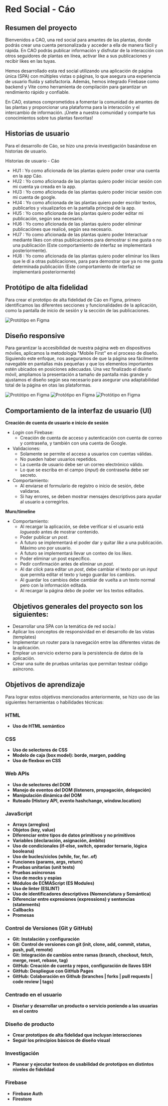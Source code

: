 # Red Social - Cáo
## Resumen del proyecto
Bienvenidos a CAO, una red social para amantes de las plantas, donde podrás crear una cuenta personalizada y acceder a ella de manera fácil y rápida. En CAO podrás publicar información y disfrutar de la interacción con otros seguidores de plantas en línea, activar like a sus publicaciones y recibir likes en las tuyas.

Hemos desarrollado esta red social utilizando una aplicación de página única (SPA) con múltiples vistas o páginas, lo que asegura una experiencia de usuario fluida y satisfactoria. Además, hemos integrado Firebase como backend y Vite como herramienta de compilación para garantizar un rendimiento rápido y confiable.

En CAO, estamos comprometidos a fomentar la comunidad de amantes de las plantas y proporcionar una plataforma para la interacción y el intercambio de información. ¡Únete a nuestra comunidad y comparte tus conocimientos sobre tus plantas favoritas!
## Historias de usuario
Para el desarrollo de Cáo, se hizo una previa investigación basándose en historias de usuario.
<p>Historias de usuario - Cáo</p>
<ul>
<li> HU1 : Yo como aficionada de las  plantas quiero poder crear una cuenta en la app Cáo.</li>
<li> HU2 : Yo como aficionada de las  plantas quiero poder iniciar sesión con mi cuenta ya creada en la app. </li>
<li> HU3 : Yo como aficionada de las  plantas quiero poder iniciar sesión con mi cuenta de google. </li>
<li> HU4 : Yo como aficionada de las  plantas quiero poder escribir textos, publicarlos y visualizarlos en la pantalla principal de la app.</li>
<li> HU5 : Yo como aficionada de las  plantas quiero poder editar mi publicación, según sea necesario.</li>
<li>HU6 : Yo como aficionada de las  plantas quiero poder eliminar publicaciónes que realicé, según sea necesario.</li>
<li>HU7 : Yo como aficionada de las  plantas quiero poder Interactuar mediante likes con otras publicaciones
para demostrar si me gusta o no una publicación (Este comportamiento de interfaz se implementará posteriormente).</li>
<li>HU8 : Yo como aficionada de las  plantas quiero poder eliminar los likes  que le dí a otras publicaciones, para 
para demostrar que ya no me gusta determinada publicación (Este comportamiento de interfaz se implementará posteriormente)</li>
</ul>

## Protótipo de alta fidelidad
 Para crear el prototipo de alta fidelidad de Cáo en Figma, primero identificamos las diferentes secciones y funcionalidades de la aplicación, como la pantalla de inicio de sesión y la sección de las publicaciones.

![Protótipo en Figma](./src/imagenes/captura.jpg)
## Diseño responsive
Para garantizar la accesibilidad de nuestra página web en dispositivos móviles, aplicamos la metodología "Mobile First" en el proceso de diseño. Siguiendo este enfoque, nos aseguramos de que la página sea fácilmente navegable en pantallas más pequeñas y que los elementos importantes estén ubicados en posiciones adecuadas. Una vez finalizado el diseño móvil, ampliamos la presentación a tamaño de pantalla más grande y ajustamos el diseño según sea necesario para asegurar una adaptabilidad total de la página en otas las plataformas.

![Protótipo en Figma](./src/imagenes/capturaescritorio.jpg)
![Protótipo en Figma](./src/imagenes/capturamovil.jpg)
![Protótipo en Figma](./src/imagenes/capturatablet.jpg)
## Comportamiento de la interfaz de usuario (UI)
**Creación de cuenta de usuario e inicio de sesión**
* _Login_ con Firebase:
   - Creación de cuenta de acceso y autenticación con cuenta de correo y
    contraseña, y también con una cuenta de Google.
* Validaciones:
  - Solamente se permite el acceso a usuarios con cuentas válidas.
  - No pueden haber usuarios repetidos.
  - La cuenta de usuario debe ser un correo electrónico válido.
  - Lo que se escriba en el campo (_input_) de contraseña debe ser secreto.
* Comportamiento:
  - Al enviarse el formulario de registro o inicio de sesión, debe validarse.
  - Si hay errores, se deben mostrar mensajes descriptivos para ayudar al
  usuario a corregirlos.

**Muro/timeline**
* Comportamiento:
  - Al recargar la aplicación, se debe verificar si el usuario está _logueado_
    antes de mostrar contenido.
  - Poder publicar un _post_.
  - A futuro se implementará el poder dar y quitar _like_ a una publicación. Máximo uno por usuario.
  - A futuro se implementará llevar un conteo de los _likes_.
  - Poder eliminar un post específico.
  - Pedir confirmación antes de eliminar un _post_.
  - Al dar _click_ para editar un _post_, debe cambiar el texto por un _input_
    que permita editar el texto y luego guardar los cambios.
  - Al guardar los cambios debe cambiar de vuelta a un texto normal pero con la
    información editada.
  - Al recargar la página debo de poder ver los textos editados.
  ## Objetivos generales del proyecto son los siguientes:
* Desarrollar una SPA con la temática de red socia.l
* Aplicar los conceptos de responsividad en el desarrollo de las vistas (templates)
* Implementar un router para la navegación entre las diferentes vistas de la aplicación.
* Emplear un servicio externo para la persistencia de datos de la aplicación.
* Crear una suite de pruebas unitarias que permitan testear código asíncrono.
## Objetivos de aprendizaje
Para lograr estos objetivos mencionados anteriormente, se hizo uso de las siguientes herramientas o habilidades técnicas:
### HTML

- **Uso de HTML semántico**
### CSS

- **Uso de selectores de CSS**
- **Modelo de caja (box model): borde, margen, padding**
- **Uso de flexbox en CSS**
### Web APIs

- **Uso de selectores del DOM**
- **Manejo de eventos del DOM (listeners, propagación, delegación)**
- **Manipulación dinámica del DOM**
- **Ruteado (History API, evento hashchange, window.location)**
### JavaScript

- **Arrays (arreglos)**
- **Objetos (key, value)**
- **Diferenciar entre tipos de datos primitivos y no primitivos**
- **Variables (declaración, asignación, ámbito)**
- **Uso de condicionales (if-else, switch, operador ternario, lógica booleana)**
- **Uso de bucles/ciclos (while, for, for..of)**
- **Funciones (params, args, return)**
- **Pruebas unitarias (unit tests)**
- **Pruebas asíncronas**
- **Uso de mocks y espías**
- **Módulos de ECMAScript (ES Modules)**
- **Uso de linter (ESLINT)**
- **Uso de identificadores descriptivos (Nomenclatura y Semántica)**
- **Diferenciar entre expresiones (expressions) y sentencias (statements)**
- **Callbacks**
- **Promesas**
### Control de Versiones (Git y GitHub)
- **Git: Instalación y configuración**
- **Git: Control de versiones con git (init, clone, add, commit, status, push, pull, remote)**
- **Git: Integración de cambios entre ramas (branch, checkout, fetch, merge, reset, rebase, tag)**
- **GitHub: Creación de cuenta y repos, configuración de llaves SSH**
- **GitHub: Despliegue con GitHub Pages**
- **GitHub: Colaboración en Github (branches | forks | pull requests | code review | tags)**
### Centrado en el usuario
- **Diseñar y desarrollar un producto o servicio poniendo a las usuarias en el centro**
### Diseño de producto
- **Crear prototipos de alta fidelidad que incluyan interacciones**
- **Seguir los principios básicos de diseño visual**
### Investigación
- **Planear y ejecutar testeos de usabilidad de prototipos en distintos niveles de fidelidad**
### Firebase
- **Firebase Auth**
- **Firestore**



